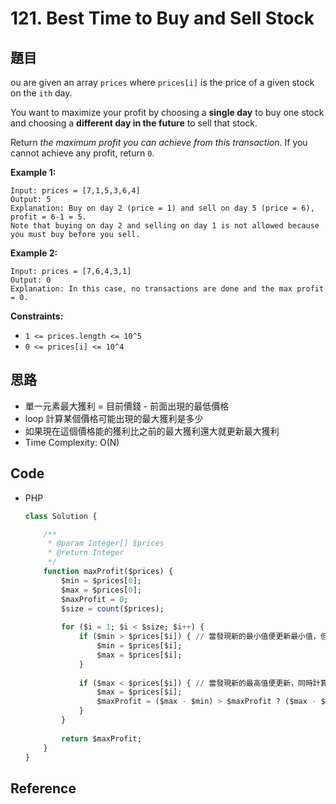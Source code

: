 # 121. Best Time to Buy and Sell Stock

## 題目

ou are given an array `prices` where `prices[i]` is the price of a given stock on the `ith` day.

You want to maximize your profit by choosing a **single day** to buy one stock and choosing a **different day in the future** to sell that stock.

Return *the maximum profit you can achieve from this transaction*. If you cannot achieve any profit, return `0`.

**Example 1:**

```
Input: prices = [7,1,5,3,6,4]
Output: 5
Explanation: Buy on day 2 (price = 1) and sell on day 5 (price = 6), profit = 6-1 = 5.
Note that buying on day 2 and selling on day 1 is not allowed because you must buy before you sell.

```

**Example 2:**

```
Input: prices = [7,6,4,3,1]
Output: 0
Explanation: In this case, no transactions are done and the max profit = 0.

```

**Constraints:**

- `1 <= prices.length <= 10^5`
- `0 <= prices[i] <= 10^4`

## 思路

- 單一元素最大獲利 = 目前價錢 - 前面出現的最低價格
- loop 計算某個價格可能出現的最大獲利是多少
- 如果現在這個價格能的獲利比之前的最大獲利還大就更新最大獲利
- Time Complexity: O(N)

## Code

- PHP

    ```sql
    class Solution {

        /**
         * @param Integer[] $prices
         * @return Integer
         */
        function maxProfit($prices) {
            $min = $prices[0];
            $max = $prices[0];
            $maxProfit = 0;
            $size = count($prices);
            
            for ($i = 1; $i < $size; $i++) {
                if ($min > $prices[$i]) { // 當發現新的最小值便更新最小值，但同時須更新最大值(因為一定要先買後賣)
                    $min = $prices[$i];
                    $max = $prices[$i];
                }
                
                if ($max < $prices[$i]) { // 當發現新的最高值便更新，同時計算最大利潤有沒有更高，有就更新最大利潤
                    $max = $prices[$i];
                    $maxProfit = ($max - $min) > $maxProfit ? ($max - $min) : $maxProfit;
                }
            }
            
            return $maxProfit;
        }
    }
    ```

## Reference